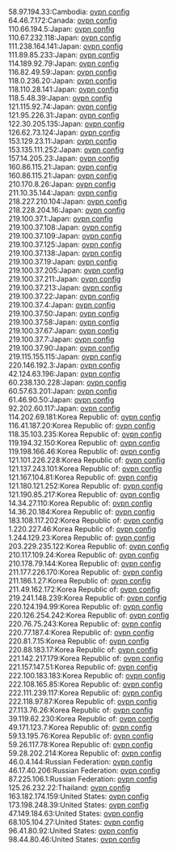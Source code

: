 58.97.194.33:Cambodia: [ovpn config](vpn/58_97_194_33.ovpn)  
64.46.7.172:Canada: [ovpn config](vpn/64_46_7_172.ovpn)  
110.66.194.5:Japan: [ovpn config](vpn/110_66_194_5.ovpn)  
110.67.232.118:Japan: [ovpn config](vpn/110_67_232_118.ovpn)  
111.238.164.141:Japan: [ovpn config](vpn/111_238_164_141.ovpn)  
111.89.85.233:Japan: [ovpn config](vpn/111_89_85_233.ovpn)  
114.189.92.79:Japan: [ovpn config](vpn/114_189_92_79.ovpn)  
116.82.49.59:Japan: [ovpn config](vpn/116_82_49_59.ovpn)  
118.0.236.20:Japan: [ovpn config](vpn/118_0_236_20.ovpn)  
118.110.28.141:Japan: [ovpn config](vpn/118_110_28_141.ovpn)  
118.5.48.39:Japan: [ovpn config](vpn/118_5_48_39.ovpn)  
121.115.92.74:Japan: [ovpn config](vpn/121_115_92_74.ovpn)  
121.95.226.31:Japan: [ovpn config](vpn/121_95_226_31.ovpn)  
122.30.205.135:Japan: [ovpn config](vpn/122_30_205_135.ovpn)  
126.62.73.124:Japan: [ovpn config](vpn/126_62_73_124.ovpn)  
153.129.23.11:Japan: [ovpn config](vpn/153_129_23_11.ovpn)  
153.135.111.252:Japan: [ovpn config](vpn/153_135_111_252.ovpn)  
157.14.205.23:Japan: [ovpn config](vpn/157_14_205_23.ovpn)  
160.86.115.21:Japan: [ovpn config](vpn/160_86_115_21.ovpn)  
160.86.115.21:Japan: [ovpn config](vpn/160_86_115_21.ovpn)  
210.170.8.26:Japan: [ovpn config](vpn/210_170_8_26.ovpn)  
211.10.35.144:Japan: [ovpn config](vpn/211_10_35_144.ovpn)  
218.227.210.104:Japan: [ovpn config](vpn/218_227_210_104.ovpn)  
218.228.204.16:Japan: [ovpn config](vpn/218_228_204_16.ovpn)  
219.100.37.1:Japan: [ovpn config](vpn/219_100_37_1.ovpn)  
219.100.37.108:Japan: [ovpn config](vpn/219_100_37_108.ovpn)  
219.100.37.109:Japan: [ovpn config](vpn/219_100_37_109.ovpn)  
219.100.37.125:Japan: [ovpn config](vpn/219_100_37_125.ovpn)  
219.100.37.138:Japan: [ovpn config](vpn/219_100_37_138.ovpn)  
219.100.37.19:Japan: [ovpn config](vpn/219_100_37_19.ovpn)  
219.100.37.205:Japan: [ovpn config](vpn/219_100_37_205.ovpn)  
219.100.37.211:Japan: [ovpn config](vpn/219_100_37_211.ovpn)  
219.100.37.213:Japan: [ovpn config](vpn/219_100_37_213.ovpn)  
219.100.37.22:Japan: [ovpn config](vpn/219_100_37_22.ovpn)  
219.100.37.4:Japan: [ovpn config](vpn/219_100_37_4.ovpn)  
219.100.37.50:Japan: [ovpn config](vpn/219_100_37_50.ovpn)  
219.100.37.58:Japan: [ovpn config](vpn/219_100_37_58.ovpn)  
219.100.37.67:Japan: [ovpn config](vpn/219_100_37_67.ovpn)  
219.100.37.7:Japan: [ovpn config](vpn/219_100_37_7.ovpn)  
219.100.37.90:Japan: [ovpn config](vpn/219_100_37_90.ovpn)  
219.115.155.115:Japan: [ovpn config](vpn/219_115_155_115.ovpn)  
220.146.192.3:Japan: [ovpn config](vpn/220_146_192_3.ovpn)  
42.124.63.196:Japan: [ovpn config](vpn/42_124_63_196.ovpn)  
60.238.130.228:Japan: [ovpn config](vpn/60_238_130_228.ovpn)  
60.57.63.201:Japan: [ovpn config](vpn/60_57_63_201.ovpn)  
61.46.90.50:Japan: [ovpn config](vpn/61_46_90_50.ovpn)  
92.202.60.117:Japan: [ovpn config](vpn/92_202_60_117.ovpn)  
114.202.69.181:Korea Republic of: [ovpn config](vpn/114_202_69_181.ovpn)  
116.41.187.20:Korea Republic of: [ovpn config](vpn/116_41_187_20.ovpn)  
118.35.103.235:Korea Republic of: [ovpn config](vpn/118_35_103_235.ovpn)  
119.194.32.150:Korea Republic of: [ovpn config](vpn/119_194_32_150.ovpn)  
119.198.166.46:Korea Republic of: [ovpn config](vpn/119_198_166_46.ovpn)  
121.101.226.228:Korea Republic of: [ovpn config](vpn/121_101_226_228.ovpn)  
121.137.243.101:Korea Republic of: [ovpn config](vpn/121_137_243_101.ovpn)  
121.167.104.81:Korea Republic of: [ovpn config](vpn/121_167_104_81.ovpn)  
121.180.121.252:Korea Republic of: [ovpn config](vpn/121_180_121_252.ovpn)  
121.190.85.217:Korea Republic of: [ovpn config](vpn/121_190_85_217.ovpn)  
14.34.27.110:Korea Republic of: [ovpn config](vpn/14_34_27_110.ovpn)  
14.36.20.184:Korea Republic of: [ovpn config](vpn/14_36_20_184.ovpn)  
183.108.117.202:Korea Republic of: [ovpn config](vpn/183_108_117_202.ovpn)  
1.220.227.46:Korea Republic of: [ovpn config](vpn/1_220_227_46.ovpn)  
1.244.129.23:Korea Republic of: [ovpn config](vpn/1_244_129_23.ovpn)  
203.229.235.122:Korea Republic of: [ovpn config](vpn/203_229_235_122.ovpn)  
210.117.109.24:Korea Republic of: [ovpn config](vpn/210_117_109_24.ovpn)  
210.178.79.144:Korea Republic of: [ovpn config](vpn/210_178_79_144.ovpn)  
211.177.226.170:Korea Republic of: [ovpn config](vpn/211_177_226_170.ovpn)  
211.186.1.27:Korea Republic of: [ovpn config](vpn/211_186_1_27.ovpn)  
211.49.162.172:Korea Republic of: [ovpn config](vpn/211_49_162_172.ovpn)  
219.241.148.239:Korea Republic of: [ovpn config](vpn/219_241_148_239.ovpn)  
220.124.194.99:Korea Republic of: [ovpn config](vpn/220_124_194_99.ovpn)  
220.126.254.242:Korea Republic of: [ovpn config](vpn/220_126_254_242.ovpn)  
220.76.75.243:Korea Republic of: [ovpn config](vpn/220_76_75_243.ovpn)  
220.77.187.4:Korea Republic of: [ovpn config](vpn/220_77_187_4.ovpn)  
220.81.7.15:Korea Republic of: [ovpn config](vpn/220_81_7_15.ovpn)  
220.88.183.17:Korea Republic of: [ovpn config](vpn/220_88_183_17.ovpn)  
221.142.217.179:Korea Republic of: [ovpn config](vpn/221_142_217_179.ovpn)  
221.157.147.51:Korea Republic of: [ovpn config](vpn/221_157_147_51.ovpn)  
222.100.183.183:Korea Republic of: [ovpn config](vpn/222_100_183_183.ovpn)  
222.108.165.85:Korea Republic of: [ovpn config](vpn/222_108_165_85.ovpn)  
222.111.239.117:Korea Republic of: [ovpn config](vpn/222_111_239_117.ovpn)  
222.118.97.87:Korea Republic of: [ovpn config](vpn/222_118_97_87.ovpn)  
27.113.76.26:Korea Republic of: [ovpn config](vpn/27_113_76_26.ovpn)  
39.119.62.230:Korea Republic of: [ovpn config](vpn/39_119_62_230.ovpn)  
49.171.123.7:Korea Republic of: [ovpn config](vpn/49_171_123_7.ovpn)  
59.13.195.76:Korea Republic of: [ovpn config](vpn/59_13_195_76.ovpn)  
59.26.117.78:Korea Republic of: [ovpn config](vpn/59_26_117_78.ovpn)  
59.28.202.214:Korea Republic of: [ovpn config](vpn/59_28_202_214.ovpn)  
46.0.4.144:Russian Federation: [ovpn config](vpn/46_0_4_144.ovpn)  
46.17.40.206:Russian Federation: [ovpn config](vpn/46_17_40_206.ovpn)  
87.225.106.1:Russian Federation: [ovpn config](vpn/87_225_106_1.ovpn)  
125.26.232.22:Thailand: [ovpn config](vpn/125_26_232_22.ovpn)  
163.182.174.159:United States: [ovpn config](vpn/163_182_174_159.ovpn)  
173.198.248.39:United States: [ovpn config](vpn/173_198_248_39.ovpn)  
47.149.184.63:United States: [ovpn config](vpn/47_149_184_63.ovpn)  
68.105.104.27:United States: [ovpn config](vpn/68_105_104_27.ovpn)  
96.41.80.92:United States: [ovpn config](vpn/96_41_80_92.ovpn)  
98.44.80.46:United States: [ovpn config](vpn/98_44_80_46.ovpn)  
